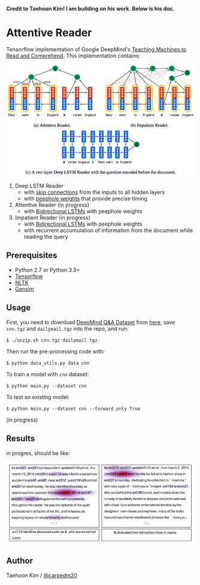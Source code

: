 **Credit to Taehoon Kim! I am building on his work. Below is his doc.**

Attentive Reader
================

Tensorflow implementation of Google DeepMind's [Teaching Machines to Read and Comprehend](http://arxiv.org/pdf/1506.03340v3.pdf). This implementation contains:

![models](./assets/models.png)

1. Deep LSTM Reader
    - with [skip connections](http://arxiv.org/pdf/1308.0850.pdf) from the inputs to all hidden layers
    - with [peephole weights](http://www.jmlr.org/papers/volume3/gers02a/gers02a.pdf) that provide precise timing
2. Attentive Reader (in progress)
    - with [Bidirectional LSTMs](http://www.cs.toronto.edu/~graves/nn_2005.pdf) with peephole weights
3. Impatient Reader (in progress)
    - with [Bidirectional LSTMs](http://www.cs.toronto.edu/~graves/nn_2005.pdf) with peephole weights
    - with recurrent accumulation of information from the document while reading the query


Prerequisites
-------------

- Python 2.7 or Python 3.3+
- [Tensorflow](https://www.tensorflow.org/)
- [NLTK](http://www.nltk.org/)
- [Gensim](https://radimrehurek.com/gensim/index.html)


Usage
-----

First, you need to download [DeepMind Q&A Dataset](https://github.com/deepmind/rc-data) from [here](http://cs.nyu.edu/~kcho/DMQA/), save `cnn.tgz` and `dailymail.tgz` into the repo, and run:

    $ ./unzip.sh cnn.tgz dailymail.tgz

Then run the pre-processing code with:

    $ python data_utils.py data cnn

To train a model with `cnn` dataset:

    $ python main.py --dataset cnn

To test an existing model:

    $ python main.py --dataset cnn --forward_only True

(in progress)


Results
-------

in progres, should be like:

![result_from_paper](./assets/result_from_paper.png)


Author
------

Taehoon Kim / [@carpedm20](http://carpedm20.github.io/)
